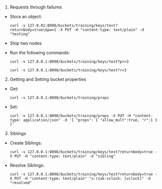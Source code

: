 1) Requests through failures

  - Stora an object:

        curl -v 127.0.01:8098/buckets/training/keys/test?returnbody=true\&pw=1 -X PUT -H "content-type: text/plain" -d "testing"

  - Stop two nodes

  - Run the following commands:

        curl -v 127.0.0.1:8098/buckets/training/keys/test?pr=3

        curl -v 127.0.0.1:8098/buckets/training/keys/test?r=3


2) Getting and Setting bucket properties

  - Get:

        curl -v 127.0.0.1:8098/buckets/training/props

  - Set:

        curl -v 127.0.0.1:8098/buckets/training/props -X PUT -H "content-type: application/json" -d '{ "props": { "allow_mult":true, "r":1 } }'

3) Siblings

  - Create Siblings:

        curl -v 127.0.0.1:8098/buckets/training/keys/test?returnbody=true -X PUT -H "content-type: text/plain" -d "sibling"

  - Resolve Siblings:

        curl -v 127.0.0.1:8098/buckets/training/keys/test?returnbody=true -X PUT -H "content-type: text/plain" "x-riak-vclock: [vclock]" -d "resolved"
